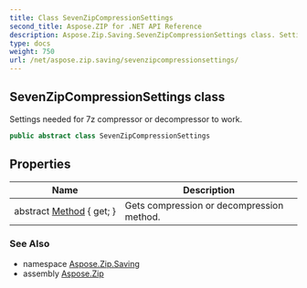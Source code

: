 ```yaml
---
title: Class SevenZipCompressionSettings
second_title: Aspose.ZIP for .NET API Reference
description: Aspose.Zip.Saving.SevenZipCompressionSettings class. Settings needed for 7z compressor or decompressor to work
type: docs
weight: 750
url: /net/aspose.zip.saving/sevenzipcompressionsettings/
---
```

## SevenZipCompressionSettings class

Settings needed for 7z compressor or decompressor to work.

```csharp
public abstract class SevenZipCompressionSettings
```

## Properties

| Name | Description |
| --- | --- |
| abstract [Method](../../aspose.zip.saving/sevenzipcompressionsettings/method/) { get; } | Gets compression or decompression method. |

### See Also

* namespace [Aspose.Zip.Saving](../../aspose.zip.saving/)
* assembly [Aspose.Zip](../../)


